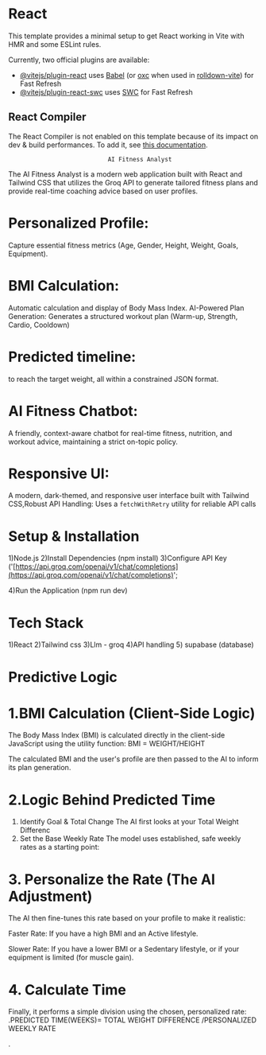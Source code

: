 # React 

This template provides a minimal setup to get React working in Vite with HMR and some ESLint rules.

Currently, two official plugins are available:

- [@vitejs/plugin-react](https://github.com/vitejs/vite-plugin-react/blob/main/packages/plugin-react) uses [Babel](https://babeljs.io/) (or [oxc](https://oxc.rs) when used in [rolldown-vite](https://vite.dev/guide/rolldown)) for Fast Refresh
- [@vitejs/plugin-react-swc](https://github.com/vitejs/vite-plugin-react/blob/main/packages/plugin-react-swc) uses [SWC](https://swc.rs/) for Fast Refresh

## React Compiler

The React Compiler is not enabled on this template because of its impact on dev & build performances. To add it, see [this documentation](https://react.dev/learn/react-compiler/installation).


                                AI Fitness Analyst


The AI Fitness Analyst is a modern web application built with React and Tailwind CSS that utilizes the Groq API to generate tailored fitness plans and provide real-time coaching advice based on user profiles.


 # Personalized Profile: 
 Capture essential fitness metrics (Age, Gender, Height, Weight, Goals, Equipment). 
# BMI Calculation:
Automatic calculation and display of Body Mass Index. AI-Powered Plan Generation: Generates a structured workout plan (Warm-up, Strength, Cardio, Cooldown) 
 # Predicted timeline: 
 to reach the target weight, all within a constrained JSON format.
 # AI Fitness Chatbot:
 A friendly, context-aware chatbot for real-time fitness, nutrition, and workout advice, maintaining a strict on-topic policy.
 # Responsive UI:
 A modern, dark-themed, and responsive user interface built with Tailwind CSS,Robust API Handling: Uses a `fetchWithRetry` utility for reliable API calls 

# Setup & Installation

1)Node.js
2)Install Dependencies (npm install)
3)Configure API Key
       ('[https://api.groq.com/openai/v1/chat/completions](https://api.groq.com/openai/v1/chat/completions)';

4)Run the Application  (npm run dev)


# Tech Stack
  
1)React
2)Tailwind css
3)Llm - groq
4)API handling 
5) supabase (database)



# Predictive Logic

# 1.BMI Calculation (Client-Side Logic)
The Body Mass Index (BMI) is calculated directly in the client-side JavaScript using the utility function:
               BMI = WEIGHT/HEIGHT 

The calculated BMI and the user's profile are then passed to the AI to inform its plan generation.
# 2.Logic Behind Predicted Time
 1. Identify Goal & Total Change
The AI first looks at your Total Weight Differenc
2. Set the Base Weekly Rate
The model uses established, safe weekly rates as a starting point:

# 3. Personalize the Rate (The AI Adjustment)
The AI then fine-tunes this rate based on your profile to make it realistic:

Faster Rate: If you have a high BMI and an Active lifestyle.


Slower Rate: If you have a lower BMI or a Sedentary lifestyle, or if your equipment is limited (for muscle gain).

# 4. Calculate Time
Finally, it performs a simple division using the chosen, personalized rate:
.PREDICTED TIME(WEEKS)= TOTAL WEIGHT DIFFERENCE /PERSONALIZED WEEKLY RATE




.
